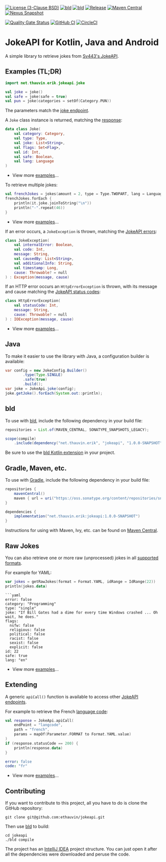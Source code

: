 [![License (3-Clause BSD)](https://img.shields.io/badge/license-BSD%203--Clause-blue.svg?style=flat-square)](https://opensource.org/licenses/BSD-3-Clause)
[![bld](https://img.shields.io/badge/2.1.0-FA9052?label=bld&labelColor=2392FF)](https://rife2.com/bld)
[![bld](https://img.shields.io/badge/2.2.1-FA9052?label=bld&labelColor=2392FF)](https://rife2.com/bld)
[![Release](https://img.shields.io/github/release/ethauvin/jokeapi.svg)](https://github.com/ethauvin/jokeapi/releases/latest)
[![Maven Central](https://img.shields.io/maven-central/v/net.thauvin.erik/jokeapi?color=blue)](https://central.sonatype.com/artifact/net.thauvin.erik/jokeapi)
[![Nexus Snapshot](https://img.shields.io/nexus/s/net.thauvin.erik/jokeapi?label=snapshot&server=https%3A%2F%2Foss.sonatype.org%2F)](https://oss.sonatype.org/content/repositories/snapshots/net/thauvin/erik/jokeapi/)

[![Quality Gate Status](https://sonarcloud.io/api/project_badges/measure?project=ethauvin_jokeapi&metric=alert_status)](https://sonarcloud.io/dashboard?id=ethauvin_jokeapi)
[![GitHub CI](https://github.com/ethauvin/jokeapi/actions/workflows/bld.yml/badge.svg)](https://github.com/ethauvin/jokeapi/actions/workflows/bld.yml)
[![CircleCI](https://circleci.com/gh/ethauvin/jokeapi/tree/master.svg?style=shield)](https://circleci.com/gh/ethauvin/jokeapi/tree/master)

# JokeAPI for Kotlin, Java and Android

A simple library to retrieve jokes from [Sv443's JokeAPI](https://v2.jokeapi.dev/).

## Examples (TL;DR)

```kotlin
import net.thauvin.erik.jokeapi.joke

val joke = joke()
val safe = joke(safe = true)
val pun = joke(categories = setOf(Category.PUN))
```
The parameters match the [joke endpoint](https://v2.jokeapi.dev/#joke-endpoint).

A `Joke` class instance is returned, matching the [response](https://v2.jokeapi.dev/joke/Any?type=single):

```kotlin
data class Joke(
    val category: Category,
    val type: Type,
    val joke: List<String>,
    val flags: Set<Flag>,
    val id: Int,
    val safe: Boolean,
    val lang: Language
)
```
- View more [examples](https://github.com/ethauvin/jokeapi/blob/master/src/test/kotlin/net/thauvin/erik/jokeapi/GetJokeTest.kt#L64)...

To retrieve multiple jokes:

```kotlin
val frenchJokes = jokes(amount = 2, type = Type.TWOPART, lang = Language.FR)
frenchJokes.forEach {
    println(it.joke.joinToString("\n"))
    println("-".repeat(46))
}
```

- View more [examples](https://github.com/ethauvin/jokeapi/blob/master/src/test/kotlin/net/thauvin/erik/jokeapi/GetJokesTest.kt#L52)...


If an error occurs, a `JokeException` is thrown, matching the [JokeAPI errors](https://sv443.net/jokeapi/v2/#errors):

```kotlin
class JokeException(
    val internalError: Boolean,
    val code: Int,
    message: String,
    val causedBy: List<String>,
    val additionalInfo: String,
    val timestamp: Long,
    cause: Throwable? = null
) : Exception(message, cause)
```

If an HTTP error occurs an `HttpErrorException` is thrown, with its message and cause matching the [JokeAPI status codes](https://sv443.net/jokeapi/v2/#status-codes):

```kotlin
class HttpErrorException(
    val statusCode: Int,
    message: String,
    cause: Throwable? = null
) : IOException(message, cause)
```
- View more [examples](https://github.com/ethauvin/jokeapi/blob/master/src/test/kotlin/net/thauvin/erik/jokeapi/ExceptionsTest.kt#L57)...

## Java

To make it easier to use the library with Java, a configuration builder is available:

```java
var config = new JokeConfig.Builder()
        .type(Type.SINGLE)
        .safe(true)
        .build();
var joke = JokeApi.joke(config);
joke.getJoke().forEach(System.out::println);
```

## bld

To use with [bld](https://rife2.com/bld), include the following dependency in your build file:

```java
repositories = List.of(MAVEN_CENTRAL, SONATYPE_SNAPSHOTS_LEGACY);

scope(compile)
    .include(dependency("net.thauvin.erik", "jokeapi", "1.0.0-SNAPSHOT"));
```
Be sure to use the [bld Kotlin extension](https://github.com/rife2/bld-kotlin) in your project.

## Gradle, Maven, etc.
To use with [Gradle](https://gradle.org/), include the following dependency in your build file:

```gradle
repositories {
    mavenCentral()
    maven { url = uri("https://oss.sonatype.org/content/repositories/snapshots") } // only needed for SNAPSHOT
}

dependencies {
    implementation("net.thauvin.erik:jokeapi:1.0.0-SNAPSHOT")
}
```

Instructions for using with Maven, Ivy, etc. can be found on [Maven Central](https://central.sonatype.com/artifact/net.thauvin.erik/jokeapi).

## Raw Jokes

You can also retrieve one or more raw (unprocessed) jokes in all [supported formats](https://jokeapi.dev/#format-param).

For example for YAML:
```kotlin
var jokes = getRawJokes(format = Format.YAML, idRange = IdRange(22))
println(jokes.data)
```
```
```yaml
error: false
category: "Programming"
type: "single"
joke: "If Bill Gates had a dime for every time Windows crashed ... Oh wait, he does."
flags:
  nsfw: false
  religious: false
  political: false
  racist: false
  sexist: false
  explicit: false
id: 22
safe: true
lang: "en"

```
- View more [examples](https://github.com/ethauvin/jokeapi/blob/master/src/test/kotlin/net/thauvin/erik/jokeapi/GetRawJokesTest.kt#L46)...

## Extending

A generic `apiCall()` function is available to access other [JokeAPI endpoints](https://v2.jokeapi.dev/#endpoints). 

For example to retrieve the French [language code](https://v2.jokeapi.dev/#langcode-endpoint):

```kotlin
val response = JokeApi.apiCall(
    endPoint = "langcode",
    path = "french",
    params = mapOf(Parameter.FORMAT to Format.YAML.value)
)
if (response.statusCode == 200) {
    println(response.data)
}
```

```yaml
error: false
code: "fr"
```
- View more [examples](https://github.com/ethauvin/jokeapi/blob/master/src/test/kotlin/net/thauvin/erik/jokeapi/ApiCallTest.kt#L48)...

## Contributing

If you want to contribute to this project, all you have to do is clone the GitHub
repository:

```console
git clone git@github.com:ethauvin/jokeapi.git
```

Then use [bld](https://rife2.com/bld) to build:

```console
cd jokeapi
./bld compile
```

The project has an [IntelliJ IDEA](https://www.jetbrains.com/idea/) project structure. You can just open it after all
the dependencies were downloaded and peruse the code.
